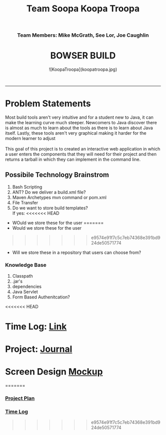 <h1 align="center">Team Soopa Koopa Troopa</h1><br/>
<h3 align="center">Team Members: Mike McGrath, See Lor, Joe Caughlin
<h1 align="center">BOWSER BUILD</h1>
<p align="center">![KoopaTroopa](koopatroopa.jpg)</p><br><hr>

# Problem Statements
Most build tools aren't very intuitive and for a student new to Java, it can make the learning curve much steeper. Newcomers to Java discover there is almost as much to learn about the tools as there is to learn about Java itself. Lastly, these tools aren't very graphical making it harder for the modern learner to adjust<br><br>
This goal of this project is to created an interactive web application in which a user enters the components that they will need for their project and then returns a tarball in which they can implement in the command line.

## Possibile Technology Brainstrom
1. Bash Scripting
2. ANT? Do we deliver a build.xml file?
3. Maven Archetypes mvn command or pom.xml
4. File Transfer
5. Do we want to store build templates?<br>
	If yes:
<<<<<<< HEAD
* 	WOuld we store these for the user
=======
* 	Would we store these for the user 
>>>>>>> e9574e91f7c5c7eb74368e391bd924de50571774
* 	Will we store these in a repository that users can choose from?


### Knowledge Base
1. Classpath
2. .jar's
3. dependencies
4. Java Servlet
5. Form Based Authenitcation?

<<<<<<< HEAD

# Time Log: [Link](timelog.md)
# Project: [Journal](journal.md)
# Screen Design [Mockup](DesignDocument/mockup.png)
=======
### [Project Plan](projectPlan.md)
### [Time Log](timeLog.md)
>>>>>>> e9574e91f7c5c7eb74368e391bd924de50571774
